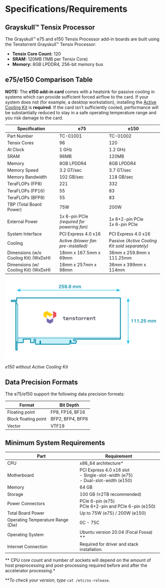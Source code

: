 # Specifications/Requirements

## Grayskull™ Tensix Processor

The Grayskull™ e75 and e150 Tensix Processor add-in boards are built using the Tenstorrent Grayskull™ Tensix Processor:

- **Tensix Core Count:** 120
- **SRAM:** 120MB (1MB per Tensix Core)
- **Memory:** 8GB LPDDR4, 256-bit memory bus

## e75/e150 Comparison Table

**NOTE:** The **e150 add-in card** comes with a heatsink for passive cooling in systems which can provide sufficient forced airflow to the card. If your system does not (for example, a desktop workstation), installing the [Active Cooling Kit](..\ack.md) is **required**. If the card isn’t sufficiently cooled, performance will be substantially reduced to stay in a safe operating temperature range and you risk damage to the card.

| Specification                        | e75                                         | e150                                           |
| ------------------------------------ | ------------------------------------------- | ---------------------------------------------- |
| Part Number                          | TC-01001                                    | TC-01002                                       |
| Tensix Cores                         | 96                                          | 120                                            |
| AI Clock                             | 1 GHz                                       | 1.2 GHz                                        |
| SRAM                                 | 96MB                                        | 120MB                                          |
| Memory                               | 8GB LPDDR4                                  | 8GB LPDDR4                                     |
| Memory Speed                         | 3.2 GT/sec                                  | 3.7 GT/sec                                     |
| Memory Bandwidth                     | 102 GB/sec                                  | 118 GB/sec                                     |
| TeraFLOPs (FP8)                      | 221                                         | 332                                            |
| TeraFLOPs (FP16)                     | 55                                          | 83                                             |
| TeraFLOPs (BFP8)                     | 55                                          | 83                                             |
| TBP (Total Board Power)              | 75W                                         | 200W                                           |
| External Power                       | 1x 6-pin PCIe *(required for powering fan)* | 1x 6+2-pin PCIe<br />1x 6-pin PCIe             |
| System Interface                     | PCI Express 4.0 x16                         | PCI Express 4.0 x16                            |
| Cooling                              | Active *(blower fan pre-installed)*         | Passive *(Active Cooling Kit sold separately)* |
| Dimensions (w/o Cooling Kit) (WxDxH) | 18mm x 167.5mm x 69mm                       | 36mm x 259.8mm x 111.25mm                      |
| Dimensions (w/ Cooling Kit) (WxDxH)  | 18mm x 257mm x 98mm                         | 36mm x 399mm x 114mm                           |

![](./images/e150_dimensions.png)

*e150 without Active Cooling Kit*

## Data Precision Formats

The e75/e150 support the following data precision formats:

| Format               | Bit Depth        |
| -------------------- | ---------------- |
| Floating point       | FP8, FP16, BF16  |
| Block floating point | BFP2, BFP4, BFP8 |
| Vector               | VTF19            |

## Minimum System Requirements

| Part                              | Requirement                                                  |
| --------------------------------- | ------------------------------------------------------------ |
| CPU                               | x86_64 architecture*                                         |
| Motherboard                       | PCI Express 4.0 x16 slot<br />- Single-slot-width (e75)<br />- Dual-slot-width (e150) |
| Memory                            | 64 GB                                                        |
| Storage                           | 100 GB (≥2TB recommended)                                    |
| Power Connectors                  | PCIe 6-pin (e75)<br />PCIe 6+2-pin and PCIe 6-pin (e150)     |
| Total Board Power                 | Up to 75W (e75) / 200W (e150)                                |
| Operating Temperature Range (Die) | 0C - 75C                                                     |
| Operating System                  | Ubuntu version 20.04 (Focal Fossa) **                        |
| Internet Connection               | Required for driver and stack installation.                  |

** CPU core count and number of sockets will depend on the amount of host preprocessing and post-processing required before and after the accelerator processing.*

***To check your version, type* `cat /etc/os-release`.
